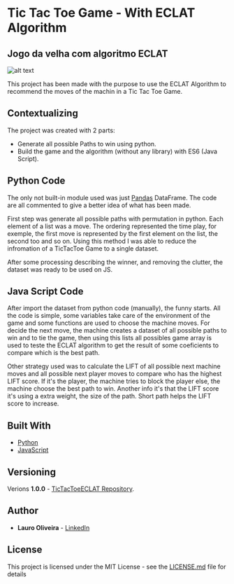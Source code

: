 
# Tic Tac Toe Game - With ECLAT  Algorithm
## Jogo da velha com algoritmo ECLAT

![alt text](https://upload.wikimedia.org/wikipedia/commons/3/32/Tic_tac_toe.svg "TicTacToe Game")

This project has been made with the purpose to use the ECLAT Algorithm to recommend the moves of the machin in a Tic Tac Toe Game.

## Contextualizing
The project was created with 2 parts: 
* Generate all possible Paths to win using python.
* Build the game and the algorithm (without any library) with ES6 (Java Script).

## Python Code

The only not built-in module used was just [Pandas](https://pandas.pydata.org/) DataFrame.
The code are all commented to give a better idea of what has been made. 

First step was generate all possible paths with permutation in python. Each element of a list
was a move. The ordering represented the time play, for exemple, the first move is represented
by the first element on the list, the second too and so on. 
Using this method I was able to reduce the infromation of a TicTacToe Game to a single dataset.

After some processing describing the winner, and removing the clutter, the dataset was ready to be used on JS.

## Java Script Code 

After import the dataset from python code (manually), the funny starts. All the code is simple,
some variables take care of the environment of the game and some functions are used to choose the machine moves.
For decide the next move, the machine creates a dataset of all possible paths to win and to tie the game, then using this lists
all possibles game array is used to teste the ECLAT algorithm to get the result of some coeficients to compare which is the best path.

Other strategy used was to calculate the LIFT of all possible next machine moves and all possible next player moves to compare who has the highest LIFT score. If it's the player, the machine tries to block the player else, the machine choose the best path to win.
Another info it's that the LIFT score it's using a extra weight, the size of the path. Short path helps the LIFT score to increase.

## Built With
* [Python](https://www.python.org/)
* [JavaScript](https://www.javascript.com/)

## Versioning
Verions **1.0.0** - [TicTacToeECLAT Repository](httpshttps://github.com/0lilauro/TicTacToeECLAT). 

## Author
* **Lauro Oliveira** - [LinkedIn](https://www.linkedin.com/in/laurocoliveira/)

## License
This project is licensed under the MIT License - see the [LICENSE.md](LICENSE.md) file for details